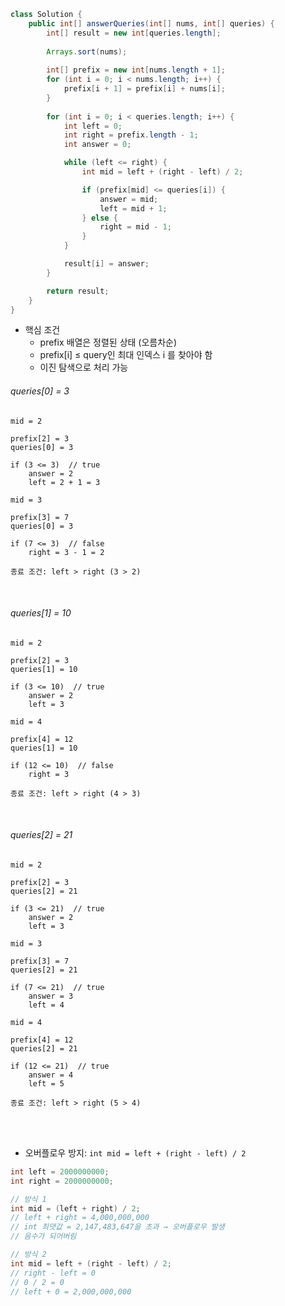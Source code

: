 ```java
class Solution {
    public int[] answerQueries(int[] nums, int[] queries) {
        int[] result = new int[queries.length];
        
        Arrays.sort(nums);
        
        int[] prefix = new int[nums.length + 1];
        for (int i = 0; i < nums.length; i++) {
            prefix[i + 1] = prefix[i] + nums[i];
        }
        
        for (int i = 0; i < queries.length; i++) {
            int left = 0;
            int right = prefix.length - 1;
            int answer = 0;

            while (left <= right) {
                int mid = left + (right - left) / 2;

                if (prefix[mid] <= queries[i]) {
                    answer = mid;
                    left = mid + 1;
                } else {
                    right = mid - 1;
                }
            }

            result[i] = answer;
        }

        return result;
    }
}
```

- 핵심 조건 
  - prefix 배열은 정렬된 상태 (오름차순)
  - prefix[i] ≤ query인 최대 인덱스 i 를 찾아야 함
  - 이진 탐색으로 처리 가능

###### queries[0] = 3
```text
mid = 2

prefix[2] = 3
queries[0] = 3

if (3 <= 3)  // true
    answer = 2
    left = 2 + 1 = 3
```

```text
mid = 3

prefix[3] = 7
queries[0] = 3

if (7 <= 3)  // false
    right = 3 - 1 = 2
```

```text
종료 조건: left > right (3 > 2)
```

<br/>

###### queries[1] = 10
```text
mid = 2

prefix[2] = 3
queries[1] = 10

if (3 <= 10)  // true
    answer = 2
    left = 3
```

```text
mid = 4

prefix[4] = 12
queries[1] = 10

if (12 <= 10)  // false
    right = 3
```

```text
종료 조건: left > right (4 > 3)
```

<br/>

###### queries[2] = 21
```text
mid = 2

prefix[2] = 3
queries[2] = 21

if (3 <= 21)  // true
    answer = 2
    left = 3
```

```text
mid = 3

prefix[3] = 7
queries[2] = 21

if (7 <= 21)  // true
    answer = 3
    left = 4
```

```text
mid = 4

prefix[4] = 12
queries[2] = 21

if (12 <= 21)  // true
    answer = 4
    left = 5
```

```text
종료 조건: left > right (5 > 4)
```

<br/>
<br/>

- 오버플로우 방지: `int mid = left + (right - left) / 2` 
```java
int left = 2000000000;
int right = 2000000000;

// 방식 1
int mid = (left + right) / 2;
// left + right = 4,000,000,000
// int 최댓값 = 2,147,483,647을 초과 → 오버플로우 발생
// 음수가 되어버림

// 방식 2
int mid = left + (right - left) / 2;
// right - left = 0
// 0 / 2 = 0
// left + 0 = 2,000,000,000
```


